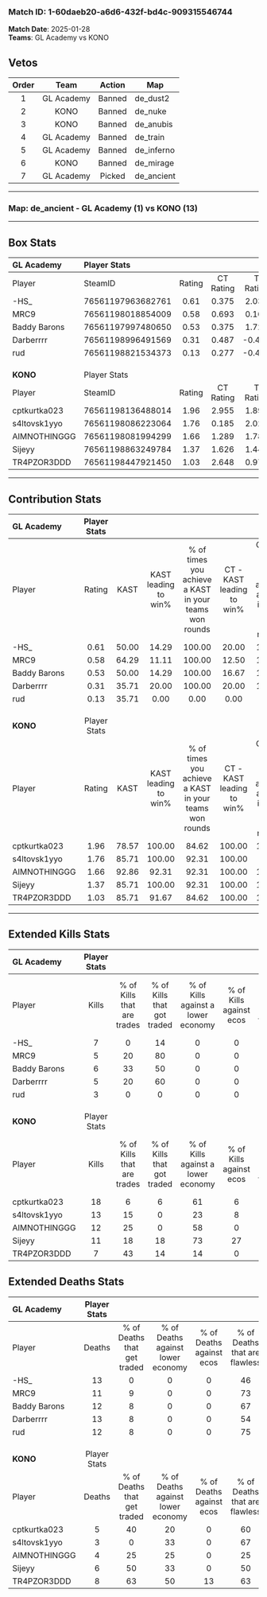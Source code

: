 ### Match ID: 1-60daeb20-a6d6-432f-bd4c-909315546744  
**Match Date**: 2025-01-28  
**Teams**: GL Academy vs KONO  

## Vetos  

| Order | Team | Action | Map |
| :---: | :--: | :----: | --- |
| 1 | GL Academy | Banned | de_dust2 |
| 2 | KONO | Banned | de_nuke |
| 3 | KONO | Banned | de_anubis |
| 4 | GL Academy | Banned | de_train |
| 5 | GL Academy | Banned | de_inferno |
| 6 | KONO | Banned | de_mirage |
| 7 | GL Academy | Picked | de_ancient |

---  

### **Map**: de_ancient - GL Academy (1) vs KONO (13)  
---  

## Box Stats  

| **GL Academy** | Player Stats      |        |           |          |       |       |       |         |        |      |     |
| :- | :- | :-: | :-: | :-: | :-: | :-: | :-: | :-: | :-: | :-: | :-: |
| Player         | SteamID           | Rating | CT Rating | T Rating | KAST  |  ADR  | Kills | Assists | Deaths | K/D  | HS% |
| -HS_           | 76561197963682761 |  0.61  |   0.375   |  2.035   | 50.00 | 71.0  |   7   |    3    |   13   | 0.54 | 71  |
| MRC9           | 76561198018854009 |  0.58  |   0.693   |  0.160   | 64.29 | 42.7  |   5   |    3    |   11   | 0.45 | 60  |
| Baddy Barons   | 76561197997480650 |  0.53  |   0.375   |  1.721   | 50.00 | 59.0  |   6   |    0    |   12   | 0.50 | 66  |
| Darberrrr      | 76561198996491569 |  0.31  |   0.487   |  -0.452  | 35.71 | 51.1  |   5   |    2    |   13   | 0.38 | 20  |
| rud            | 76561198821534373 |  0.13  |   0.277   |  -0.471  | 35.71 | 21.7  |   3   |    1    |   12   | 0.25 | 33  |
|                |                   |        |           |          |       |       |       |         |        |      |     |
|                |                   |        |           |          |       |       |       |         |        |      |     |
|                |                   |        |           |          |       |       |       |         |        |      |     |
| **KONO**       | Player Stats      |        |           |          |       |       |       |         |        |      |     |
| Player         | SteamID           | Rating | CT Rating | T Rating | KAST  |  ADR  | Kills | Assists | Deaths | K/D  | HS% |
| cptkurtka023   | 76561198136488014 |  1.96  |   2.955   |  1.890   | 78.57 | 125.4 |  18   |    1    |   5    | 3.60 | 50  |
| s4ltovsk1yyo   | 76561198086223064 |  1.76  |   0.185   |  2.020   | 85.71 | 106.1 |  13   |    6    |   3    | 4.33 | 15  |
| AIMNOTHINGGG   | 76561198081994299 |  1.66  |   1.289   |  1.781   | 92.86 | 98.1  |  12   |    3    |   4    | 3.00 | 75  |
| Sijeyy         | 76561198863249784 |  1.37  |   1.626   |  1.441   | 85.71 | 63.9  |  11   |    4    |   6    | 1.83 | 27  |
| TR4PZOR3DDD    | 76561198447921450 |  1.03  |   2.648   |  0.977   | 85.71 | 56.9  |   7   |    4    |   8    | 0.88 | 71  |
---  

## Contribution Stats  

| **GL Academy** | Player Stats |       |                      |                                                        |                           |                                                             |                          |                                                            |
| :- | :-: | :-: | :-: | :-: | :-: | :-: | :-: | :-: |
| Player         |    Rating    | KAST  | KAST leading to win% | % of times you achieve a KAST in your teams won rounds | CT - KAST leading to win% | CT - % of times you achieve a KAST in your teams won rounds | T - KAST leading to win% | T - % of times you achieve a KAST in your teams won rounds |
| -HS_           |     0.61     | 50.00 |        14.29         |                         100.00                         |           20.00           |                           100.00                            |           0.00           |                            0.00                            |
| MRC9           |     0.58     | 64.29 |        11.11         |                         100.00                         |           12.50           |                           100.00                            |           0.00           |                            0.00                            |
| Baddy Barons   |     0.53     | 50.00 |        14.29         |                         100.00                         |           16.67           |                           100.00                            |           0.00           |                            0.00                            |
| Darberrrr      |     0.31     | 35.71 |        20.00         |                         100.00                         |           20.00           |                           100.00                            |           0.00           |                            0.00                            |
| rud            |     0.13     | 35.71 |         0.00         |                          0.00                          |           0.00            |                            0.00                             |           0.00           |                            0.00                            |
|                |              |       |                      |                                                        |                           |                                                             |                          |                                                            |
|                |              |       |                      |                                                        |                           |                                                             |                          |                                                            |
|                |              |       |                      |                                                        |                           |                                                             |                          |                                                            |
| **KONO**       | Player Stats |       |                      |                                                        |                           |                                                             |                          |                                                            |
| Player         |    Rating    | KAST  | KAST leading to win% | % of times you achieve a KAST in your teams won rounds | CT - KAST leading to win% | CT - % of times you achieve a KAST in your teams won rounds | T - KAST leading to win% | T - % of times you achieve a KAST in your teams won rounds |
| cptkurtka023   |     1.96     | 78.57 |        100.00        |                         84.62                          |          100.00           |                           100.00                            |          100.00          |                           81.82                            |
| s4ltovsk1yyo   |     1.76     | 85.71 |        100.00        |                         92.31                          |          100.00           |                            50.00                            |          100.00          |                           100.00                           |
| AIMNOTHINGGG   |     1.66     | 92.86 |        92.31         |                         92.31                          |          100.00           |                           100.00                            |          90.91           |                           90.91                            |
| Sijeyy         |     1.37     | 85.71 |        100.00        |                         92.31                          |          100.00           |                           100.00                            |          100.00          |                           90.91                            |
| TR4PZOR3DDD    |     1.03     | 85.71 |        91.67         |                         84.62                          |          100.00           |                           100.00                            |          90.00           |                           81.82                            |
---  

## Extended Kills Stats  

| **GL Academy** | Player Stats |                            |                            |                                    |                         |                              |                                 |                                       |                    |           |
| :- | :-: | :-: | :-: | :-: | :-: | :-: | :-: | :-: | :-: | :-: |
| Player         |    Kills     | % of Kills that are trades | % of Kills that got traded | % of Kills against a lower economy | % of Kills against ecos | % of Kills that are flawless | % of Kills that are close duels | % of Kills that are assisted by flash | Pistol Round Kills | AWP Kills |
| -HS_           |      7       |             0              |             14             |                 0                  |            0            |              57              |                0                |                  29                   |         1          |     0     |
| MRC9           |      5       |             20             |             80             |                 0                  |            0            |              40              |               20                |                   0                   |         0          |     0     |
| Baddy Barons   |      6       |             33             |             50             |                 0                  |            0            |              17              |                0                |                   0                   |         3          |     0     |
| Darberrrr      |      5       |             20             |             60             |                 0                  |            0            |              80              |                0                |                  20                   |         0          |     0     |
| rud            |      3       |             0              |             0              |                 0                  |            0            |              67              |                0                |                   0                   |         0          |     2     |
|                |              |                            |                            |                                    |                         |                              |                                 |                                       |                    |           |
|                |              |                            |                            |                                    |                         |                              |                                 |                                       |                    |           |
|                |              |                            |                            |                                    |                         |                              |                                 |                                       |                    |           |
| **KONO**       | Player Stats |                            |                            |                                    |                         |                              |                                 |                                       |                    |           |
| Player         |    Kills     | % of Kills that are trades | % of Kills that got traded | % of Kills against a lower economy | % of Kills against ecos | % of Kills that are flawless | % of Kills that are close duels | % of Kills that are assisted by flash | Pistol Round Kills | AWP Kills |
| cptkurtka023   |      18      |             6              |             6              |                 61                 |            6            |              56              |                6                |                  11                   |         6          |     0     |
| s4ltovsk1yyo   |      13      |             15             |             0              |                 23                 |            8            |              54              |                8                |                   8                   |         0          |    12     |
| AIMNOTHINGGG   |      12      |             25             |             0              |                 58                 |            0            |              67              |                0                |                   8                   |         0          |     0     |
| Sijeyy         |      11      |             18             |             18             |                 73                 |           27            |              73              |               18                |                   0                   |         1          |     0     |
| TR4PZOR3DDD    |      7       |             43             |             14             |                 14                 |            0            |              71              |                0                |                   0                   |         3          |     0     |
## Extended Deaths Stats  

| **GL Academy** | Player Stats |                             |                                   |                          |                               |                            |                           |               |
| :- | :-: | :-: | :-: | :-: | :-: | :-: | :-: | :-: |
| Player         |    Deaths    | % of Deaths that get traded | % of Deaths against lower economy | % of Deaths against ecos | % of Deaths that are flawless | % of Deaths that are close | % of Deaths while blinded | Deaths to AWP |
| -HS_           |      13      |              0              |                 0                 |            0             |              46               |             8              |             0             |       3       |
| MRC9           |      11      |              9              |                 0                 |            0             |              73               |             9              |             9             |       1       |
| Baddy Barons   |      12      |              8              |                 0                 |            0             |              67               |             8              |             0             |       2       |
| Darberrrr      |      13      |              8              |                 0                 |            0             |              54               |             8              |             8             |       3       |
| rud            |      12      |              8              |                 0                 |            0             |              75               |             0              |            17             |       3       |
|                |              |                             |                                   |                          |                               |                            |                           |               |
|                |              |                             |                                   |                          |                               |                            |                           |               |
|                |              |                             |                                   |                          |                               |                            |                           |               |
| **KONO**       | Player Stats |                             |                                   |                          |                               |                            |                           |               |
| Player         |    Deaths    | % of Deaths that get traded | % of Deaths against lower economy | % of Deaths against ecos | % of Deaths that are flawless | % of Deaths that are close | % of Deaths while blinded | Deaths to AWP |
| cptkurtka023   |      5       |             40              |                20                 |            0             |              60               |             0              |             0             |       1       |
| s4ltovsk1yyo   |      3       |              0              |                33                 |            0             |              67               |             0              |             0             |       0       |
| AIMNOTHINGGG   |      4       |             25              |                25                 |            0             |              25               |             25             |             0             |       0       |
| Sijeyy         |      6       |             50              |                33                 |            0             |              50               |             0              |            33             |       0       |
| TR4PZOR3DDD    |      8       |             63              |                50                 |            13            |              63               |             0              |            13             |       1       |
